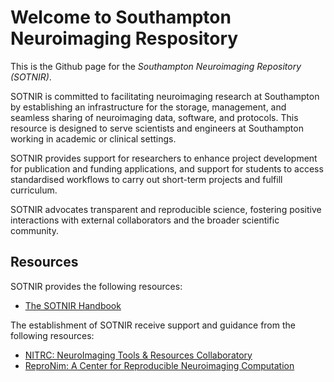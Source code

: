 # Welcome to Southampton Neuroimaging Respository

This is the Github page for the _Southampton Neuroimaging Repository (SOTNIR)_.

SOTNIR is committed to facilitating neuroimaging research at Southampton by establishing an infrastructure for the storage, management, and seamless sharing of neuroimaging data, software, and protocols. This resource is designed to serve scientists and engineers at Southampton working in academic or clinical settings.

SOTNIR provides support for researchers to enhance project development for publication and funding applications, and support for students to access standardised workflows to carry out short-term projects and fulfill curriculum. 

SOTNIR advocates transparent and reproducible science, fostering positive interactions with external collaborators and the broader scientific community.

## Resources

SOTNIR provides the following resources:

- [The SOTNIR Handbook](https://sotnir-handbook.readthedocs.io)

The establishment of SOTNIR receive support and guidance from the following resources:

- [NITRC: NeuroImaging Tools & Resources Collaboratory](https://www.nitrc.org/)
- [ReproNim: A Center for Reproducible Neuroimaging Computation](https://www.repronim.org/)
